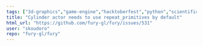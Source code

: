 ```yaml
---
tags: ["3d-graphics","game-engine","hacktoberfest","python","scientific-visualization","scriptable-animations","shaders","simulation","typeEnhancement"]
title: "Cylinder actor needs to use repeat_primitives by default"
html_url: "https://github.com/fury-gl/fury/issues/531"
user: "skoudoro"
repo: "fury-gl/fury"
---
```


